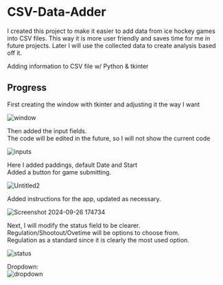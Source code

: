 # CSV-Data-Adder  

I created this project to make it easier to add data from ice hockey games into CSV files. This way it is more user friendly and saves time for me in future projects. Later I will use the collected data to create analysis based off it.  
  
Adding information to CSV file w/ Python &amp; tkinter

## Progress

First creating the window with tkinter and adjusting it the way I want  

![window](https://github.com/user-attachments/assets/7e829cd9-4053-45ef-a42f-a55efa59b08f)  

Then added the input fields.  
The code will be edited in the future, so I will not show the current code  

![inputs](https://github.com/user-attachments/assets/a4ec0146-96b2-4e1e-a6b3-be8eb1f94c47)  

Here I added paddings, default Date and Start  
Added a button for game submitting.

![Untitled2](https://github.com/user-attachments/assets/3308530a-0768-453c-8460-14df5b24bbd2)  

Added instructions for the app, updated as necessary.

![Screenshot 2024-09-26 174734](https://github.com/user-attachments/assets/974ef363-10c4-46c6-b0a5-c6cc51b60065)  

Next, I will modify the status field to be clearer.  
Regulation/Shootout/Ovetime will be options to choose from.  
Regulation as a standard since it is clearly the most used option.  

![status](https://github.com/user-attachments/assets/59b3b8a8-f7eb-4545-abdd-468b6ba0c144)  

Dropdown:  
![dropdown](https://github.com/user-attachments/assets/5d656547-2628-4606-9473-94a25f4862c9)

